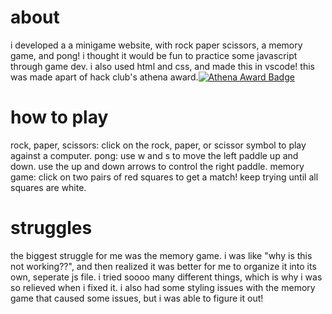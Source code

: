 # about
i developed a a minigame website, with rock paper scissors, a memory game, and pong! i thought it would be fun to practice some javascript through game dev. i also used html and css, and made this in vscode! this was made apart of hack club's athena award.[![Athena Award Badge](https://img.shields.io/endpoint?url=https%3A%2F%2Faward.athena.hackclub.com%2Fapi%2Fbadge)](https://award.athena.hackclub.com?utm_source=readme)

# how to play
rock, paper, scissors: click on the rock, paper, or scissor symbol to play against a computer.
pong: use w and s to move the left paddle up and down. use the up and down arrows to control the right paddle.
memory game: click on two pairs of red squares to get a match! keep trying until all squares are white.

# struggles
the biggest struggle for me was the memory game. i was like "why is this not working??", and then realized it was better for me to organize it into its own, seperate js file. i tried soooo many different things, which is why i was so relieved when i fixed it. i also had some styling issues with the memory game that caused some issues, but i was able to figure it out!
